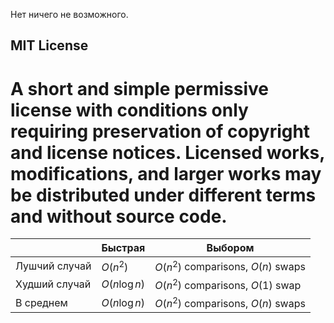 Нет ничего не возможного.

<h2>MIT License</h2>
<h1>A short and simple permissive license with conditions only requiring preservation of copyright and license notices. Licensed works, modifications, and larger works may be distributed under different terms and without source code.</h1>

|              |    Быстрая    |             Выбором                |
| ------------ | ------------- | ---------------------------------- |
| Лушчий случай| $O(n^2)$      | $O(n^2)$ comparisons, $O(n)$ swaps |
| Худший случай| $O(n\log{n})$ | $O(n^2)$ comparisons, $O(1)$ swap  |
| В среднем    | $O(n\log{n})$ | $O(n^2)$ comparisons, $O(n)$ swaps |